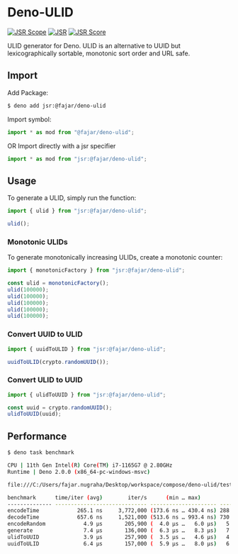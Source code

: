 # Deno-ULID

[![JSR Scope](https://jsr.io/badges/@fajar)](https://jsr.io/@fajar)
[![JSR](https://jsr.io/badges/@fajar/deno-ulid)](https://jsr.io/@fajar/deno-ulid)
[![JSR Score](https://jsr.io/badges/@fajar/deno-ulid/score)](https://jsr.io/@fajar/deno-ulid)

ULID generator for Deno. ULID is an alternative to UUID but lexicographically
sortable, monotonic sort order and URL safe.

## Import

Add Package:

```bash
$ deno add jsr:@fajar/deno-ulid
```

Import symbol:

```typescript
import * as mod from "@fajar/deno-ulid";
```

OR Import directly with a jsr specifier

```typescript
import * as mod from "jsr:@fajar/deno-ulid";
```

## Usage

To generate a ULID, simply run the function:

```typescript
import { ulid } from "jsr:@fajar/deno-ulid";

ulid();
```

### Monotonic ULIDs

To generate monotonically increasing ULIDs, create a monotonic counter:

```typescript
import { monotonicFactory } from "jsr:@fajar/deno-ulid";

const ulid = monotonicFactory();
ulid(100000);
ulid(100000);
ulid(100000);
ulid(100000);
ulid(100000);
```

### Convert UUID to ULID

```typescript
import { uuidToULID } from "jsr:@fajar/deno-ulid";

uuidToULID(crypto.randomUUID());
```

### Convert ULID to UUID

```typescript
import { ulidToUUID } from "jsr:@fajar/deno-ulid";

const uuid = crypto.randomUUID();
ulidToUUID(uuid);
```

## Performance

```bash
$ deno task benchmark
```

```bash
CPU | 11th Gen Intel(R) Core(TM) i7-1165G7 @ 2.80GHz
Runtime | Deno 2.0.0 (x86_64-pc-windows-msvc)

file:///C:/Users/fajar.nugraha/Desktop/workspace/compose/deno-ulid/test/bench.ts

benchmark      time/iter (avg)        iter/s      (min … max)           p75      p99     p995
-------------- ----------------------------- --------------------- --------------------------
encodeTime            265.1 ns     3,772,000 (173.6 ns … 430.4 ns) 288.6 ns 390.9 ns 392.3 ns
decodeTime            657.6 ns     1,521,000 (513.6 ns … 993.4 ns) 730.2 ns 993.4 ns 993.4 ns
encodeRandom            4.9 µs       205,900 (  4.0 µs …   6.0 µs)   5.2 µs   6.0 µs   6.0 µs
generate                7.4 µs       136,000 (  6.3 µs …   8.3 µs)   7.7 µs   8.3 µs   8.3 µs
ulidToUUID              3.9 µs       257,900 (  3.5 µs …   4.6 µs)   4.0 µs   4.6 µs   4.6 µs
uuidToULID              6.4 µs       157,000 (  5.9 µs …   8.0 µs)   6.5 µs   8.0 µs   8.0 µs
```
